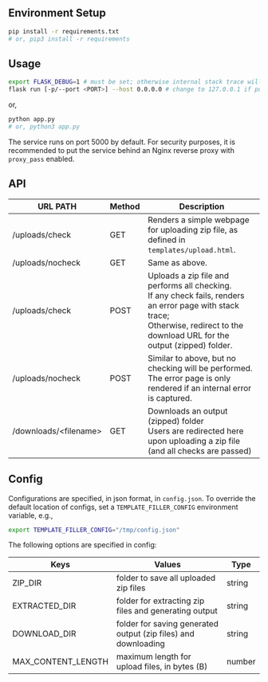 ## Environment Setup

```bash
pip install -r requirements.txt
# or, pip3 install -r requirements
```

## Usage

```bash
export FLASK_DEBUG=1 # must be set; otherwise internal stack trace will not be printed
flask run [-p/--port <PORT>] --host 0.0.0.0 # change to 127.0.0.1 if put behind an Nginx server
```

or, 

```bash
python app.py
# or, python3 app.py
```

The service runs on port 5000 by default. For security purposes, it is recommended to put the service behind an Nginx reverse proxy with `proxy_pass` enabled.

## API

| URL PATH              | Method | Description                                                  |
| --------------------- | ------ | ------------------------------------------------------------ |
| /uploads/check        | GET    | Renders a simple webpage for uploading zip file, as defined in `templates/upload.html`. |
| /uploads/nocheck      | GET    | Same as above.                                               |
| /uploads/check        | POST   | Uploads a zip file and performs all checking.<br />If any check fails, renders an error page with stack trace; <br />Otherwise, redirect to the download URL for the output (zipped) folder. |
| /uploads/nocheck      | POST   | Similar to above, but no checking will be performed.<br />The error page is only rendered if an internal error is captured. |
| /downloads/\<filename\> | GET    | Downloads an output (zipped) folder<br />Users are redirected here upon uploading a zip file (and all checks are passed) |

## Config

Configurations are specified, in json format, in `config.json`. To override the default location of configs, set a `TEMPLATE_FILLER_CONFIG` environment variable, e.g.,

```bash
export TEMPLATE_FILLER_CONFIG="/tmp/config.json"
```

The following options are specified in config:

| Keys               | Values                                                       | Type   |
| ------------------ | ------------------------------------------------------------ | ------ |
| ZIP_DIR            | folder to save all uploaded zip files                        | string |
| EXTRACTED_DIR      | folder for extracting zip files and generating output        | string |
| DOWNLOAD_DIR       | folder for saving generated output (zip files) and downloading | string |
| MAX_CONTENT_LENGTH | maximum length for upload files, in bytes (B)                | number |
